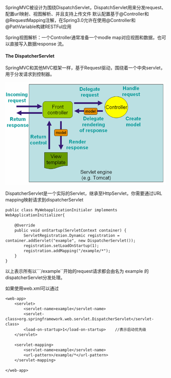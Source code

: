 SpringMVC被设计为围绕DispatchServlet，DispatchServlet用来分发request、配置url映射、视图解析、并且支持上传文件
默认配置基于@Controller和@RequestMapping注解，在Spring3.0允许在使用@Controller和@PathVariable构建RESTFul应用

Spring视图解析：一个Controller通常准备一个modle map对应视图和数据，也可以直接写入数据response 流。

#### The DispatcherServlet
SpringMVC和其他MVC框架一样，基于Request驱动，围绕着一个中央servlet，用于分发请求到控制器。

![](mvc.png)

DispatcherServlet是一个实际的Servlet，继承至HttpServlet，你需要通过URL mapping映射请求到dispatcherServlet
```
public class MyWebapplicationInitialer implements WebApplicationInitializer{
    
    @Override
    public void onStartup(ServletContext container) {
        ServletRegistration.Dynamic registration = container.addServlet("example", new DispatcherServlet());
        registration.setLoadOnStartup(1);
        registration.addMapping("/example/*");
    }
}
```

以上表示所有以```/example``开始的request请求都会由名为 example 的dispatcherServlet分发处理。

如果使用web.xml可以通过
```
<web-app>
	<servlet>
		<servlet-name>example</servlet-name>
		<servlet-class>org.springframework.web.servlet.DispatcherServlet</servlet-class>
		<load-on-startup>1</load-on-startup>    //表示启动优先级
	</servlet>

	<servlet-mapping>
		<servlet-name>example</servlet-name>
		<url-pattern>/example/*</url-pattern>
	</servlet-mapping>

</web-app>
```

